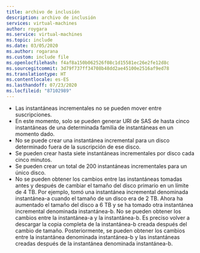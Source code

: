 ```yaml
---
title: archivo de inclusión
description: archivo de inclusión
services: virtual-machines
author: roygara
ms.service: virtual-machines
ms.topic: include
ms.date: 03/05/2020
ms.author: rogarana
ms.custom: include file
ms.openlocfilehash: f4af8a150b062526f08c1d15581ec26e2fe12d8c
ms.sourcegitcommit: 3d79f737ff34708b48dd2ae45100e2516af9ed78
ms.translationtype: HT
ms.contentlocale: es-ES
ms.lasthandoff: 07/23/2020
ms.locfileid: "87102989"
---
```

- Las instantáneas incrementales no se pueden mover entre suscripciones.
- En este momento, solo se pueden generar URI de SAS de hasta cinco instantáneas de una determinada familia de instantáneas en un momento dado.
- No se puede crear una instantánea incremental para un disco determinado fuera de la suscripción de ese disco.
- Se pueden crear hasta siete instantáneas incrementales por disco cada cinco minutos.
- Se pueden crear un total de 200 instantáneas incrementales para un único disco.
- No se pueden obtener los cambios entre las instantáneas tomadas antes y después de cambiar el tamaño del disco primario en un límite de 4 TB. Por ejemplo, tomó una instantánea incremental denominada instantánea-a cuando el tamaño de un disco era de 2 TB. Ahora ha aumentado el tamaño del disco a 6 TB y se ha tomado otra instantánea incremental denominada instantánea-b. No se pueden obtener los cambios entre la instantánea-a y la instantánea-b. Es preciso volver a descargar la copia completa de la instantánea-b creada después del cambio de tamaño. Posteriormente, se pueden obtener los cambios entre la instantánea denominada instantánea-b y las instantáneas creadas después de la instantánea denominada instantánea-b. 
